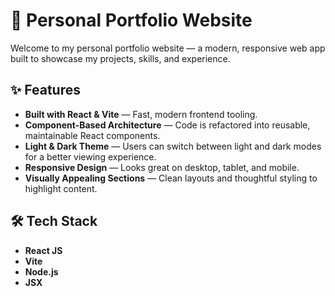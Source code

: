 # 🚀 Personal Portfolio Website

Welcome to my personal portfolio website — a modern, responsive web app built to showcase my projects, skills, and experience.

## ✨ Features

- **Built with React & Vite** — Fast, modern frontend tooling.
- **Component-Based Architecture** — Code is refactored into reusable, maintainable React components.
- **Light & Dark Theme** — Users can switch between light and dark modes for a better viewing experience.
- **Responsive Design** — Looks great on desktop, tablet, and mobile.
- **Visually Appealing Sections** — Clean layouts and thoughtful styling to highlight content.

## 🛠️ Tech Stack

- **React JS**
- **Vite**
- **Node.js**
- **JSX**
